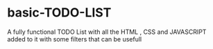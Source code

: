 # basic-TODO-LIST
A fully functional TODO List with all the HTML , CSS and JAVASCRIPT added to it 
with some filters that can be usefull 
